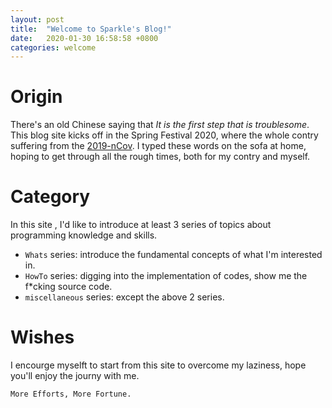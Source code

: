 ```yaml
---
layout: post
title:  "Welcome to Sparkle's Blog!"
date:   2020-01-30 16:58:58 +0800
categories: welcome
---
```

<!--
You’ll find this post in your `_posts` directory. Go ahead and edit it and re-build the site to see your changes. You can rebuild the site in many different ways, but the most common way is to run `jekyll serve`, which launches a web server and auto-regenerates your site when a file is updated.

Jekyll requires blog post files to be named according to the following format:

`YEAR-MONTH-DAY-title.MARKUP`

Where `YEAR` is a four-digit number, `MONTH` and `DAY` are both two-digit numbers, and `MARKUP` is the file extension representing the format used in the file. After that, include the necessary front matter. Take a look at the source for this post to get an idea about how it works.

Jekyll also offers powerful support for code snippets:

{% highlight ruby %}
def print_hi(name)
  puts "Hi, #{name}"
end
print_hi('Tom')
#=> prints 'Hi, Tom' to STDOUT.
{% endhighlight %}

Check out the [Jekyll docs][jekyll-docs] for more info on how to get the most out of Jekyll. File all bugs/feature requests at [Jekyll’s GitHub repo][jekyll-gh]. If you have questions, you can ask them on [Jekyll Talk][jekyll-talk].

[jekyll-docs]: https://jekyllrb.com/docs/home
[jekyll-gh]:   https://github.com/jekyll/jekyll
[jekyll-talk]: https://talk.jekyllrb.com/

-->
# Origin
There's an old Chinese saying that <cite>It is the first step that is troublesome</cite>.
This blog site kicks off in the Spring Festival 2020, where the whole contry suffering from the [2019-nCov][2019-nCov-Chinese].
I typed these words on the sofa at home, hoping to get through all the rough times, both for my contry and myself.

# Category
In this site , I'd like to introduce at least 3 series of topics about programming knowledge and skills.
- `Whats` series: introduce the fundamental concepts of what I'm interested in.
- `HowTo` series: digging into the implementation of codes, show me the f*cking source code.
- `miscellaneous` series: except the above 2 series.

# Wishes
I encourge myselft to start from this site to overcome my laziness, hope you'll enjoy the journy with me.

`More Efforts, More Fortune.`

[2019-nCov-Chinese]: https://baike.baidu.com/medicine/disease/%E6%96%B0%E5%9E%8B%E5%86%A0%E7%8A%B6%E7%97%85%E6%AF%92%E6%84%9F%E6%9F%93%E7%9A%84%E8%82%BA%E7%82%8E/24282048?tab=%E6%A6%82%E8%BF%B0
